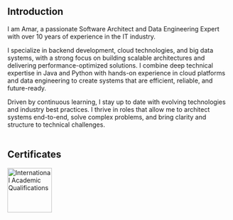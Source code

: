 ## Introduction
I am Amar, a passionate Software Architect and Data Engineering Expert with over 10 years of experience in the IT industry.

I specialize in backend development, cloud technologies, and big data systems, with a strong focus on building scalable architectures and delivering performance-optimized solutions. I combine deep technical expertise in Java and Python with hands-on experience in cloud platforms and data engineering to create systems that are efficient, reliable, and future-ready.

Driven by continuous learning, I stay up to date with evolving technologies and industry best practices. I thrive in roles that allow me to architect systems end-to-end, solve complex problems, and bring clarity and structure to technical challenges.
<br/>
<br/>


## Certificates

<p align="left">
  <!-- WES Badge -->
  <a href="https://www.credly.com/badges/aec2423f-8453-4db8-9e09-a0d6c6d28478" target="_blank">
    <img src="https://images.credly.com/images/c4569922-64bd-4bb9-9eda-a37736389d26/image.png" alt="International Academic Qualifications" width="100px">
  </a>

</p>
  
  
